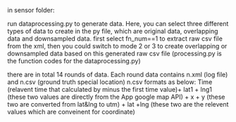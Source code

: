 in sensor folder:

run dataprocessing.py to generate data. Here, you can select three different types of data to create in the py file, which are original data, overlapping data and downsampled data.
first select  fn_num==1 to extract raw csv file from the xml, then you could switch to mode 2 or 3 to create overlapping or downsampled data based on this generated raw csv file
(processing.py is the function codes for the dataprocessing.py)

there are in total 14 rounds of data. Each round data contains n.xml (log file) and n.csv (ground truth special location)
n.csv formats as below:
 Time (relavent time that calculated by minus the first time value)+ lat1 + lng1 (these two values are directly from the App google map API) + x + y (these two are converted from lat&lng to utm) + lat +lng (these two are the relevent values which are conveinent for coordinate)